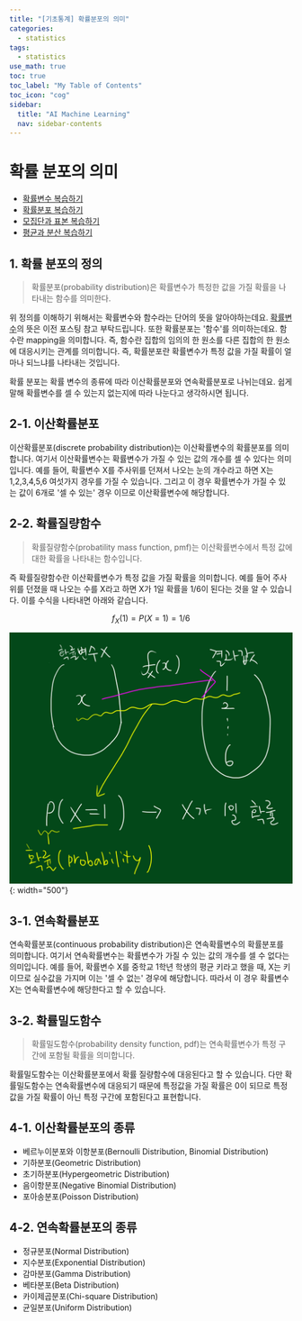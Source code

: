 ```yaml
---
title: "[기초통계] 확률분포의 의미" 
categories:
  - statistics
tags:
  - statistics
use_math: true
toc: true
toc_label: "My Table of Contents"
toc_icon: "cog"
sidebar:
  title: "AI Machine Learning"
  nav: sidebar-contents
---
```


# 확률 분포의 의미


* [확률변수 복습하기](https://losskatsu.github.io/statistics/random-variable/)
* [확률분포 복습하기](https://losskatsu.github.io/statistics/prob-distribution/)
* [모집단과 표본 복습하기](https://losskatsu.github.io/statistics/population-sample/)
* [평균과 분산 복습하기](https://losskatsu.github.io/statistics/mean-vairance/)


## 1. 확률 분포의 정의

> 확률분포(probability distribution)은 확률변수가 특정한 값을 가질 확률을 나타내는 함수를 의미한다. 

위 정의를 이해하기 위해서는 확률변수와 함수라는 단어의 뜻을 알아야하는데요.
[확률변수](https://losskatsu.github.io/statistics/random-variable/)의 뜻은 이전 포스팅 참고 부탁드립니다. 
또한 확률분포는 '함수'를 의미하는데요. 
함수란 mapping을 의미합니다. 
즉, 함수란 집합의 임의의 한 원소를 다른 집합의 한 원소에 대응시키는 관계를 의미합니다. 
즉, 확률분포란 확률변수가 특정 값을 가질 확률이 얼마나 되느냐를 나타내는 것입니다.

확률 분포는 확률 변수의 종류에 따라 이산확률분포와 연속확률분포로 나뉘는데요. 
쉽게 말해 확률변수를 셀 수 있는지 없는지에 따라 나눈다고 생각하시면 됩니다. 

## 2-1. 이산확률분포

이산확률분포(discrete probability distribution)는 이산확률변수의 확률분포를 의미합니다. 
여기서 이산확률변수는 확률변수가 가질 수 있는 값의 개수를 셀 수 있다는 의미입니다. 
예를 들어, 확률변수 X를 주사위를 던져서 나오는 눈의 개수라고 하면 X는 1,2,3,4,5,6 여섯가지 경우를 가질 수 있습니다. 
그리고 이 경우 확률변수가 가질 수 있는 값이 6개로 '셀 수 있는' 경우 이므로 이산확률변수에 해당합니다. 

## 2-2. 확률질량함수

> 확률질량함수(probatility mass function, pmf)는 이산확률변수에서 특정 값에 대한 확률을 나타내는 함수입니다. 

즉 확률질량함수란 이산확률변수가 특정 값을 가질 확률을 의미합니다. 
예를 들어 주사위를 던졌을 때 나오는 수를 X라고 하면 X가 1일 확률을 1/6이 된다는 것을 알 수 있습니다. 
이를 수식을 나타내면 아래와 같습니다.

$$ f_{X}(1) = P(X = 1) = 1/6 $$

![figure01](/assets/images/statistics/prob-dist/distribution01.jpg){: width="500"}

## 3-1. 연속확률분포

연속확률분포(continuous probability distribution)은 연속확률변수의 확률분포를 의미합니다. 
여기서 연속확률변수는 확률변수가 가질 수 있는 값의 개수를 셀 수 없다는 의미입니다. 
예를 들어, 확률변수 X를 중학교 1학년 학생의 평균 키라고 했을 때, X는 키이므로 실수값을 가지며 이는 '셀 수 없는' 경우에 해당합니다. 
따라서 이 경우 확률변수 X는 연속확률변수에 해당한다고 할 수 있습니다. 

## 3-2. 확률밀도함수

> 확률밀도함수(probability density function, pdf)는 연속확률변수가 특정 구간에 포함될 확률을 의미합니다. 

확률밀도함수는 이산확률분포에서 확률 질량함수에 대응된다고 할 수 있습니다. 
다만 확률밀도함수는 연속확률변수에 대응되기 때문에 특정값을 가질 확률은 0이 되므로 특정값을 가질 확률이 아닌 특정 구간에 포함된다고 표현합니다.

## 4-1. 이산확률분포의 종류

* 베르누이분포와 이항분포(Bernoulli Distribution, Binomial Distribution)
* 기하분포(Geometric Distribution)
* 초기하분포(Hypergeometric Distribution)
* 음이항분포(Negative Binomial Distribution)
* 포아송분포(Poisson Distribution)

## 4-2. 연속확률분포의 종류

* 정규분포(Normal Distribution)
* 지수분포(Exponential Distribution)
* 감마분포(Gamma Distribution)
* 베타분포(Beta Distribution)
* 카이제곱분포(Chi-square Distribution)
* 균일분포(Uniform Distribution) 
